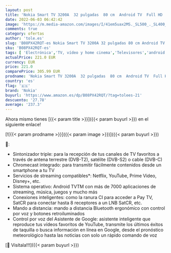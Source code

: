 ```yaml
---
layout: post
title: 'Nokia Smart TV 3200A  32 pulgadas  80 cm  Android TV  Full HD  HDR10  DVB-C/S2/T2  Netflix  Prime Video  Disney+'
date: 2022-06-03 06:42:42
image: 'https://m.media-amazon.com/images/I/41em5uax2MS._SL500_._SL400_.jpg'
comments: true
category: ofertas
author: 'tole.es'
slug: 'B08PX42RQT-es Nokia Smart TV 3200A 32 pulgadas 80 cm Android TV Full HD...'
sku: 'B08PX42RQT-es'
tags: [ 'Electrónica','TV, vídeo y home cinema','Televisores','android','nokia','🇪🇸', ]
actualPrice: 221.0 EUR
currency: EUR
price: 221.0
comparePrice: 305.99 EUR
prodname: 'Nokia Smart TV 3200A  32 pulgadas  80 cm  Android TV  Full HD  HDR10  DVB-C/S2/T2  Netflix  Prime Video  Disney+'
country: 'es'
flag: '🇪🇸'
brand: 'Nokia'
buyurl: 'https://www.amazon.es/dp/B08PX42RQT/?tag=tolees-21'
descuento: '27.78'
average: '237.3'
---
```


Ahora mismo tienes [{{< param title >}}]({{< param buyurl >}}) en el siguiente enlace!

[![{{< param prodname >}}]({{< param image >}})]({{< param buyurl >}})

🔎:

- Sintonizador triple: para la recepción de tus canales de TV favoritos a través de antena terrestre (DVB-T2), satélite (DVB-S2) o cable (DVB-C)
- Chromecast integrado: para transmitir fácilmente contenidos desde un smartphone a tu TV
- Servicios de streaming compatibles*: Netflix, YouTube, Prime Video, Disney+, etc.
- Sistema operativo: Android TVTM con más de 7000 aplicaciones de streaming, música, juegos y mucho más
- Conexiones inteligentes: como la ranura CI para acceder a Pay TV, SatCR para conectar hasta 8 receptores a un LNB SatCR, etc.
- Mando a distancia: mando a distancia Bluetooth ergonómico con control por voz y botones retroiluminados
- Control por voz del Asistente de Google: asistente inteligente que reproduce tus vídeos favoritos de YouTube, transmite los últimos éxitos de taquilla o busca información en línea en Google, desde el pronóstico meteorológico hasta las noticias con solo un rápido comando de voz

[🛒 Visítala!!!]({{< param buyurl >}})

